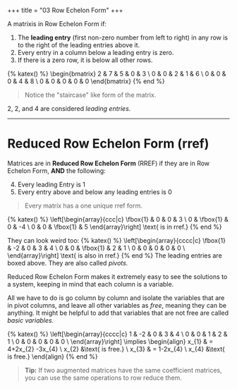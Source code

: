+++
title = "03 Row Echelon Form"
+++

A matrixis in Row Echelon Form if:
1. The **leading entry** (first non-zero number from left to right) in any row is to the right of the leading entries above it.
2. Every entry in a column below a leading entry is zero.
3. If there is a zero row, it is below all other rows.

{% katex() %}
\begin{bmatrix}
2 & 7 & 5 & 0 & 3 \\
0 & 0 & 2 & 1 & 6 \\
0 & 0 & 0 & 4 & 8 \\
0 & 0 & 0 & 0 & 0
\end{bmatrix}
{% end %}
> Notice the "staircase" like form of the matrix.  

2, 2, and 4 are considered *leading entries*.

---
# Reduced Row Echelon Form (rref)
Matrices are in **Reduced Row Echelon Form** (RREF) if they are in Row Echelon Form, **AND** the following:

4. Every leading Entry is 1
5. Every entry above and below any leading entries is 0

> Every matrix has a one unique rref form. 

{% katex() %}
\left[\begin{array}{ccc|c}
\fbox{1} & 0 & 0 & 3 \\
0 & \fbox{1} & 0 & -4 \\
0 & 0 & \fbox{1} & 5
\end{array}\right]
\text{ is in rref.}
{% end %}

They can look weird too:
{% katex() %}
\left[\begin{array}{cccc|c}
\fbox{1} & -2 & 0 & 3 & 4 \\
0 & 0 & \fbox{1} & 2 & 1 \\
0 & 0 & 0 & 0 & 0 \\
\end{array}\right] \text{ is also in rref.}
{% end %}
The leading entries are boxed above. They are also called *pivots.*

Reduced Row Echelon Form makes it extremely easy to see the solutions to a system, keeping in mind that <colorize>each column is a variable.</colorize> 

All we have to do is go column by column and isolate the variables that are in pivot columns, and leave all other variables as *<colorize>free</colorize>*, meaning they can be anything. It might be helpful to add that variables that are not free are called *<colorize>basic variables.</colorize>*

{% katex() %}
\left[\begin{array}{cccc|c}
1 & -2 & 0 & 3 & 4 \\
0 & 0 & 1 & 2 & 1 \\
0 & 0 & 0 & 0 & 0 \\
\end{array}\right]
\implies \begin{align}
x_{1} & = 4+2x_{2} -3x_{4} \\
x_{2} &\text{ is free.} \\
x_{3} & = 1-2x_{4} \\
x_{4} &\text{ is free.}
\end{align}
{% end %}

> **<colorize>Tip:</colorize>**
> If two augmented matrices have the same coefficient matrices, you can use the same operations to row reduce them.


